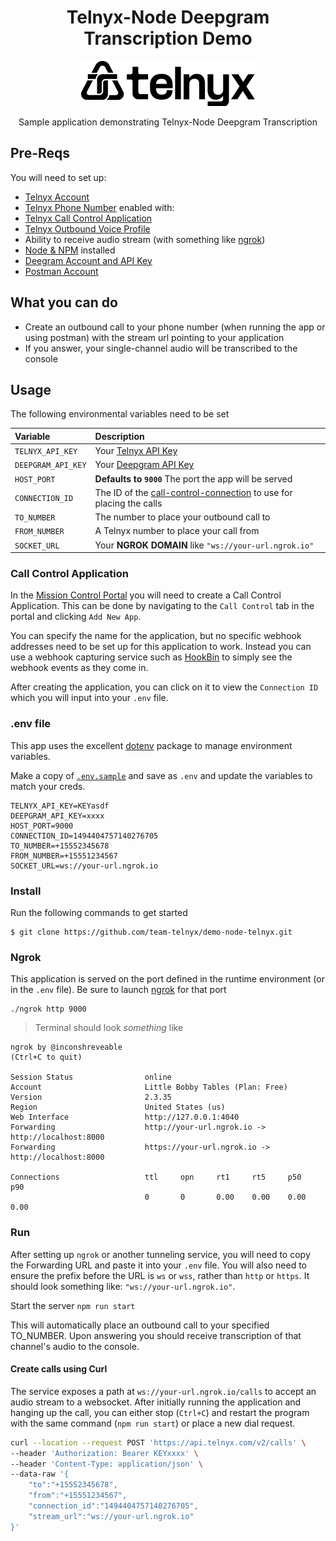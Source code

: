 <div align="center">

# Telnyx-Node Deepgram Transcription Demo

![Telnyx](../logo-dark.png)

Sample application demonstrating Telnyx-Node Deepgram Transcription

</div>

## Pre-Reqs

You will need to set up:

* [Telnyx Account](https://telnyx.com/sign-up?utm_source=referral&utm_medium=github_referral&utm_campaign=cross-site-link)
* [Telnyx Phone Number](https://portal.telnyx.com/#/app/numbers/my-numbers?utm_source=referral&utm_medium=github_referral&utm_campaign=cross-site-link) enabled with:
* [Telnyx Call Control Application](https://portal.telnyx.com/#/app/call-control/applications?utm_source=referral&utm_medium=github_referral&utm_campaign=cross-site-link)
* [Telnyx Outbound Voice Profile](https://portal.telnyx.com/#/app/outbound-profiles?utm_source=referral&utm_medium=github_referral&utm_campaign=cross-site-link)
* Ability to receive audio stream (with something like [ngrok](https://developers.telnyx.com/docs/v2/development/ngrok?utm_source=referral&utm_medium=github_referral&utm_campaign=cross-site-link))
* [Node & NPM](https://developers.telnyx.com/docs/v2/development/dev-env-setup?lang=node&utm_source=referral&utm_medium=github_referral&utm_campaign=cross-site-link) installed
* [Deegram Account and API Key](https://console.deepgram.com/signup?jump=keys)
* [Postman Account](https://www.postman.com/postman-account/)

## What you can do

* Create an outbound call to your phone number (when running the app or using postman) with the stream url pointing to your application
* If you answer, your single-channel audio will be transcribed to the console

## Usage

The following environmental variables need to be set

| Variable               | Description                                                                                                                                              |
|:-----------------------|:---------------------------------------------------------------------------------------------------------------------------------------------------------|
| `TELNYX_API_KEY`       | Your [Telnyx API Key](https://portal.telnyx.com/#/app/api-keys)                                                                                          |
| `DEEPGRAM_API_KEY`     | Your [Deepgram API Key](https://console.deepgram.com/signup?jump=keys)                                                                                   |
| `HOST_PORT`            | **Defaults to `9000`** The port the app will be served                                                                                                   |
| `CONNECTION_ID`        | The ID of the [call-control-connection](https://portal.telnyx.com/#/app/call-control/applications) to use for placing the calls                          |
| `TO_NUMBER`            | The number to place your outbound call to                                                                                                                |
| `FROM_NUMBER`          | A Telnyx number to place your call from                                                                                                                  |
| `SOCKET_URL`           | Your **NGROK DOMAIN** like `"ws://your-url.ngrok.io"`                                                                                                    |

### Call Control Application

In the [Mission Control Portal](https://portal.telnyx.com/) you will need to create a Call Control Application. This can be done by navigating to the `Call Control` tab in the portal and clicking `Add New App`.

You can specify the name for the application, but no specific webhook addresses need to be set up for this application to work. Instead you can use a webhook capturing service such as
[HookBin](https://hookbin.com/) to simply see the webhook events as they come in. 

After creating the application, you can click on it to view the `Connection ID` which you will input into your `.env` file.

### .env file

This app uses the excellent [dotenv](https://github.com/motdotla/dotenv) package to manage environment variables.

Make a copy of [`.env.sample`](./.env.sample) and save as `.env` and update the variables to match your creds.

```
TELNYX_API_KEY=KEYasdf
DEEPGRAM_API_KEY=xxxx
HOST_PORT=9000
CONNECTION_ID=1494404757140276705
TO_NUMBER=+15552345678
FROM_NUMBER=+15551234567
SOCKET_URL=ws://your-url.ngrok.io

```

### Install

Run the following commands to get started

```
$ git clone https://github.com/team-telnyx/demo-node-telnyx.git
```

### Ngrok

This application is served on the port defined in the runtime environment (or in the `.env` file). Be sure to launch [ngrok](https://developers.telnyx.com/docs/v2/development/ngrok?utm_source=referral&utm_medium=github_referral&utm_campaign=cross-site-link) for that port

```
./ngrok http 9000
```

> Terminal should look _something_ like

```
ngrok by @inconshreveable                                                                                                                               (Ctrl+C to quit)

Session Status                online
Account                       Little Bobby Tables (Plan: Free)
Version                       2.3.35
Region                        United States (us)
Web Interface                 http://127.0.0.1:4040
Forwarding                    http://your-url.ngrok.io -> http://localhost:8000
Forwarding                    https://your-url.ngrok.io -> http://localhost:8000

Connections                   ttl     opn     rt1     rt5     p50     p90
                              0       0       0.00    0.00    0.00    0.00
```

### Run

After setting up `ngrok` or another tunneling service, you will need to copy the Forwarding URL and paste it into your `.env` file. You will also need to ensure the prefix before the URL is `ws` or `wss`, rather than `http` or `https`. It should look something like: `"ws://your-url.ngrok.io"`.

Start the server `npm run start`

This will automatically place an outbound call to your specified TO_NUMBER. Upon answering you should receive transcription of that channel's audio to the console.

#### Create calls using Curl

The service exposes a path at `ws://your-url.ngrok.io/calls` to accept an audio stream to a websocket. After initially running the application and hanging up the call, you can either stop (`Ctrl+C`) and restart the program with the same command (`npm run start`) or place a new dial request. 

```bash
curl --location --request POST 'https://api.telnyx.com/v2/calls' \
--header 'Authorization: Bearer KEYxxxx' \
--header 'Content-Type: application/json' \
--data-raw '{
    "to":"+15552345678",
    "from":"+15551234567",
    "connection_id":"1494404757140276705",
    "stream_url":"ws://your-url.ngrok.io"
}'
```

